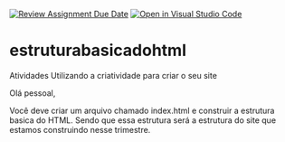 [![Review Assignment Due Date](https://classroom.github.com/assets/deadline-readme-button-8d59dc4de5201274e310e4c54b9627a8934c3b88527886e3b421487c677d23eb.svg)](https://classroom.github.com/a/MvNoeaff)
[![Open in Visual Studio Code](https://classroom.github.com/assets/open-in-vscode-c66648af7eb3fe8bc4f294546bfd86ef473780cde1dea487d3c4ff354943c9ae.svg)](https://classroom.github.com/online_ide?assignment_repo_id=10705002&assignment_repo_type=AssignmentRepo)
# estruturabasicadohtml
Atividades Utilizando a criatividade para criar o seu site

Olá pessoal,

Você deve criar um arquivo chamado index.html e construir a estrutura basica do HTML. Sendo que essa estrutura será a estrutura do site que estamos construindo nesse trimestre.
